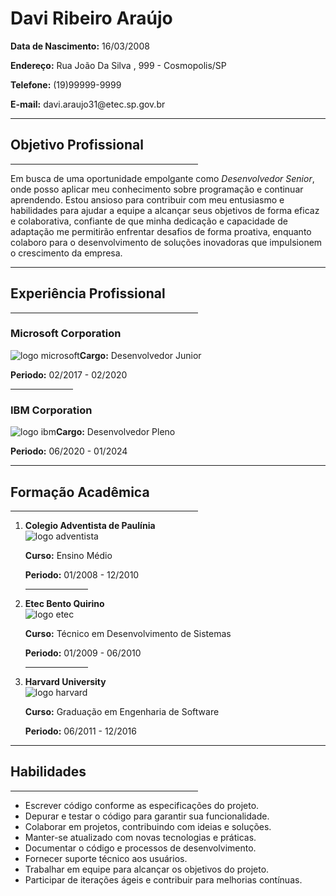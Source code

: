 <h1> Davi Ribeiro Araújo</h1>
    <p><strong>Data de Nascimento:</strong> 16/03/2008</p>
    <p><strong>Endereço:</strong> Rua João Da Silva , 999 - Cosmopolis/SP</p>
    <p><strong>Telefone:</strong> (19)99999-9999 </p>
    <p><strong> E-mail:</strong> davi.araujo31@etec.sp.gov.br </p>
 <hr>
    <h2>Objetivo Profissional</h2>
    <hr align="left"; width="300">
    <p>Em busca de uma oportunidade empolgante como <em>Desenvolvedor Senior</em>, onde posso aplicar meu conhecimento sobre programação e continuar aprendendo. Estou ansioso para contribuir com meu entusiasmo e habilidades para ajudar a equipe a alcançar seus objetivos de forma eficaz e colaborativa, confiante de que minha dedicação e capacidade de adaptação me permitirão enfrentar desafios de forma proativa, enquanto colaboro para o desenvolvimento de soluções inovadoras que impulsionem o crescimento da empresa.</p>
   <hr>
    <h2> Experiência Profissional</h2>
    <hr align="left"; width="300">
    <h3>Microsoft Corporation</h3>
    <img src="https://th.bing.com/th/id/OIP.zd12lNzj3p9ssEKO7hqA1wAAAA?w=324&h=69&c=7&r=0&o=5&pid=1.7" alt="logo microsoft"
    <p><strong>Cargo:</strong> Desenvolvedor Junior</p>
    <p><strong>Periodo:</strong> 02/2017 - 02/2020</p>
    <hr align="left"; width="100">
    <h3> IBM Corporation</h3>
    <img src="https://th.bing.com/th/id/OIP.0uQbxejmQ4X0bXGpaGoTYgHaD5?w=319&h=180&c=7&r=0&o=5&pid=1.7"   alt="logo ibm"
    <p><strong>Cargo:</strong> Desenvolvedor Pleno</p>
    <p><strong>Periodo:</strong> 06/2020 - 01/2024</p>
    <hr>
    <h2>Formação Acadêmica</h2>
    <hr align="left"; width="300">
    <ol>
        <li > <strong> Colegio Adventista de Paulínia </strong> </li> 
 <img src="https://th.bing.com/th/id/OIP.OYGFdevEMYE1uL273IxvnAHaHa?w=164&h=180&c=7&r=0&o=5&pid=1.7" alt="logo adventista">
        <p><strong> Curso:</strong> Ensino Médio</p>
        <p><strong> Periodo:</strong> 01/2008 - 12/2010 </p>
        <hr align="left"; width="100">
        <li > <strong> Etec Bento Quirino </strong> </li> 
<img src="https://th.bing.com/th/id/OIP.06aF1o-oPe_hm60pxlp1lQE7DF?w=282&h=180&c=7&r=0&o=5&pid=1.7" alt="logo etec">
        <p><strong> Curso:</strong> Técnico em Desenvolvimento de Sistemas </p>
        <p><strong> Periodo:</strong> 01/2009 - 06/2010 </p>
        <hr align="left"; width="100">
        <li > <strong> Harvard University </strong> </li>  <img src="https://th.bing.com/th/id/OIP.n67VUgSC5BNDBDKt5oYAjAAAAA?pid=ImgDet&w=203&h=203&c=7" alt="logo harvard">        
<p><strong> Curso:</strong> Graduação em Engenharia de Software </p>
        <p><strong> Periodo:</strong> 06/2011 - 12/2016 </p>
    </ol>
    <hr>
    <h2>Habilidades</h2>
    <hr align="left"; width="300">
    <ul>
        <li>Escrever código conforme as especificações do projeto.</li> 
        <li>Depurar e testar o código para garantir sua funcionalidade.</li> 
        <li>Colaborar em projetos, contribuindo com ideias e soluções.</li> 
        <li>Manter-se atualizado com novas tecnologias e práticas.</li> 
        <li>Documentar o código e processos de desenvolvimento.</li> 
        <li>Fornecer suporte técnico aos usuários.</li> 
        <li>Trabalhar em equipe para alcançar os objetivos do projeto.</li> 
        <li>Participar de iterações ágeis e contribuir para melhorias contínuas.</li> 
    </ul>
